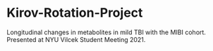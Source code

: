 # Kirov-Rotation-Project
Longitudinal changes in metabolites in mild TBI with the MIBI cohort. Presented at NYU Vilcek Student Meeting 2021.
